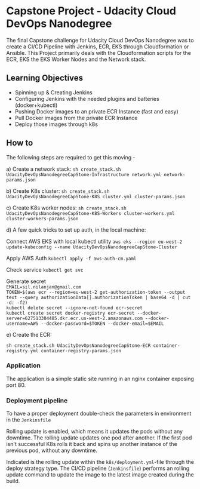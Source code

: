# Capstone Project - Udacity Cloud DevOps Nanodegree

The final Capstone challenge for Udacity Cloud DevOps Nanodegree was to create a CI/CD Pipeline with Jenkins, ECR, EKS through Cloudformation or Ansible. This Project primarily deals with the Cloudformation scripts for the ECR, EKS the EKS Worker Nodes and the Network stack. 

## Learning Objectives

- Spinning up & Creating Jenkins
- Configuring Jenkins with the needed plugins and batteries (docker+kubectl)
- Pushing Docker images to an private ECR Instance (fast and easy)
- Pull Docker images from the private ECR Instance
- Deploy those images through k8s

## How to

The following steps are required to get this moving -

a) Create a network stack:
`sh create_stack.sh UdacityDevOpsNanodegreeCapStone-Infrastructure network.yml network-params.json`

b) Create K8s cluster:
`sh create_stack.sh UdacityDevOpsNanodegreeCapStone-K8S cluster.yml cluster-params.json`

c) Create K8s worker nodes:
`sh create_stack.sh UdacityDevOpsNanodegreeCapStone-K8S-Workers cluster-workers.yml cluster-workers-params.json`

d) A few quick tricks to set up auth, in the local machine:

Connect AWS EKS with local kubectl utility 
`aws eks --region eu-west-2 update-kubeconfig --name UdacityDevOpsNanodegreeCapStone-Cluster`

Apply AWS Auth
`kubectl apply -f aws-auth-cm.yaml`

Check service
`kubectl get svc`

Generate secret<br/> 
`EMAIL=sil.nilanjan@gmail.com`<br/>
`TOKEN=$(aws ecr --region=eu-west-2 get-authorization-token --output text --query authorizationData[].authorizationToken | base64 -d | cut -d: -f2)`<br/>
`kubectl delete secret --ignore-not-found ecr-secret`	<br/>
`kubectl create secret docker-registry ecr-secret --docker-server=627513304485.dkr.ecr.us-west-2.amazonaws.com --docker-username=AWS --docker-password=$TOKEN --docker-email=$EMAIL`

e) Create the ECR:

`sh create_stack.sh UdacityDevOpsNanodegreeCapStone-ECR container-registry.yml container-registry-params.json`

### Application

The application is a simple static site running in an nginx container exposing port 80.

### Deployment pipeline

To have a proper deployment double-check the parameters in environment in the `Jenkinsfile`

Rolling update is enabled, which means it updates the pods without any downtime. The rolling update updates one pod after another. If the first pod isn't successful K8s rolls it back and spins up another instance of the previous pod, without any downtime.

Indicated is the rolling update within the `k8s/deployment.yml`-file through the deploy strategy type. The CI/CD pipeline (`Jenkinsfile`) performs an rolling update command to update the image to the latest image created during the build.

